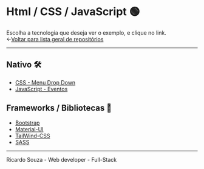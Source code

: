 # Html / CSS / JavaScript 🟢
Escolha a tecnologia que deseja ver o exemplo, e clique no link.<br> 
←[Voltar para lista geral de repositórios](https://github.com/ricardaonao/Portifolio)


___________________________________________________________________________________________________
## Nativo 🛠
* [CSS - Menu Drop Down]()
* [JavaScript - Eventos]()


## Frameworks / Bibliotecas 🧰
* [Bootstrap]()
* [Material-UI]()
* [TailWind-CSS]()
* [SASS]()

___________________________________________________________________________________________________
Ricardo Souza  - Web developer - Full-Stack
